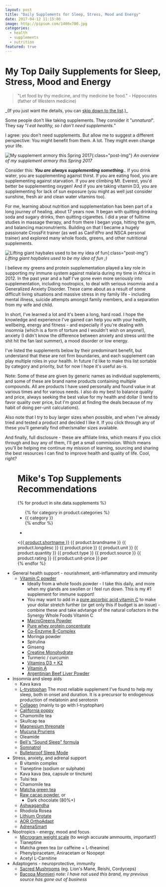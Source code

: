 ```yaml
---
layout: post
title: "Daily Supplements for Sleep, Stress, Mood and Energy"
date: 2017-04-12 11:15:00
image: http://pipsum.com/1400x700.jpg
categories: 
  - health 
  - supplements 
  - nutrition
featured: true
---
```

# My Top Daily Supplements for Sleep, Stress, Mood and Energy 

> "Let food by thy medicine, and thy medicine be food." - Hippocrates (father of Western medicine)

<div class="scroll-link">_(If you just want the details, you can <a href="#supplements-list">skip down to the list</a>.)_</div>

<p class="lead-paragraph"><span class="dropcap-box"><span class="dropcap">S</span></span>ome people don't like taking supplements. They consider it "<i>unnatural</i>". They say "<i>I eat healthy, so I don't need supplements.</i>" </p>

I agree: you don't need supplements. But allow me to suggest a different perspective: You might benefit from them. A lot. They might even change your life.

![My supplement armory this Spring 2017](../images/dsc06634.jpg){:class="post-img"}
*An overview of my supplement armory this Spring 2017*

Consider this: _**You are always supplementing something.**_. If you drink water, you are supplementing against thirst. If you are eating food, you are supplementing against starvation. If you are climbing Mt. Everest, you'd better be supplementing oxygen! And if you are taking vitamin D3, you are supplementing for lack of sun exposure (you might as well just consider sunshine, fresh air and clean water vitamins too).

For me, learning about nutrition and supplementation has been part of a long journey of healing, about 17 years now. It began with quitting drinking soda and sugary drinks, then quitting cigarettes. I did a year of fulltime studies in massage therapy, and from there I began yoga, hitting the gym, and balancing macronutrients. Building on that I became a hugely passionate CrossFit trainer (as well as CanFitPro and NSCA personal trainer) and explored many whole foods, greens, and other nutritional supplements. 

![Lifting giant haybales used to be my idea of fun](../images/DSC_6336.JPG){:class="post-img"}
*Lifting giant haybales used to be my idea of fun ;)*

I believe my greens and protein supplementation played a key role in supporting my immune system against malaria during my time in Africa in 2012. In the past year and a half I've gone even more seriously into supplementation, including nootropics, to deal with serious insomnia and a Generalized Anxiety Disorder. These came about as a result of some difficult living situations and massive stress in my family life - including mental illness, suicide attempts amongst family members, and a separation from my wife and child.

In short, I've learned a lot and it's been a long, hard road. I hope the knowledge and experience I've gained can help you with your health, wellbeing, energy and fitness - and especially if you're dealing with insomnia (which is a form of torture and I wouldn't wish on anyone!), anxiety (I didn't know the difference between anxiety and stress until the shit hit the fan last summer), a mood disorder or low energy.

I've listed the supplements below by their predominant benefit, but understand that these are not firm boundaries, and each supplement can play multiple roles in your health. In future I'd like to make this list sortable by category and priority, but for now I hope it's useful as-is.

Note: Some of these are given by generic names as individual supplements, and some of these are brand name products containing multiple compounds. All are products I have used personally and found value in at various times and for various needs. I also do my best to balance quality and price, always seeking the best value for my health and dollar (I tend to favor quality over price, but I'm good at finding the deals because of my habit of doing per-unit calculations).

Also note that I try to buy larger sizes when possible, and when I've already tried and tested a product and decided I like it. If you click through any of these you'll generally find other/smaller sizes available.

And finally, full disclosure - these are affiliate links, which means if you click through and buy any of them, I'll get a small commission. Which means you'll be helping me continue my mission of learning, sourcing and sharing the best resources I can find to improve health and quality of life. Cool, right?

<figure id="frow supplements-list">
  <div class="figure-header">
    <h1>Mike's Top Supplements Recommendations</h1>
  </div>
  {% for product in site.data.supplements %}
  <ul class="all-product-categories">
    {% for category in product.categories %}
      <li class="category">{{ category }}</li>
    {% endfor %}
  </ul>
  <div class="products">
    <div class="single-product">
      <ul class="single-product-categories">
        <li class="product-category"></li>
      </ul>
      <<span class="product-shortname"><a href="{{ product.url }}">{{ product.shortname }}</a></span>
      <span class="product-brandname">{{ product.brandname }}</span>
      <span class="product-longdesc">{{ product.longdesc }}</span>
      <span class="product-price">{{ product.price }}</span>
      <span class="product-unit">{{ product.unit }}</span>
      <span class="product-quantity">{{ product.quantity }}</span>
      <span class="product-type">{{ product.type }}</span>
      <span class="product-source">{{ product.source }}</span>
      <span class="product-rating">{{ product.rating }}</span>
      <span class="product-unit-price">{{ product.unit-price }} per <span class="global-unit"></span></span>
    </div>
  </div>
  {% endfor %}
</figure>


- General health support - nourishment, anti-inflammatory and immunity
  - [Vitamin C powder](http://amzn.to/2q13vLt "Pure Synergy Pure Radiance C 100% Natural Wholefood Vitamin C Powder 4oz by The Synergy Company")
      - Ideally from a whole foods powder - I take this daily, and more when my glands are swollen or I feel run down. This is my #1 supplement for immune support!
      - You may want to add in a [pure ascorbic acid vitamin C](http://amzn.to/2q0Tpdu "BulkSupplements: BulkSupplements Pure Ascorbic Acid (Vitamin C) Powder (500g)") to make your dollar stretch further (or get only this if budget is an issue) - combine these and take advtange of the natural cofactors in the Synergy Whole Foods Vitamin C
    - [MacroGreens Powder](http://amzn.to/2qobHq1 "Macro Greens Superfood - 18 Billion Non-Dairy Probiotic Cultures - Raw Green Superfood With Concentrated Polyphenols - Certified Organic Barley Grass Powder - 5+ Servings Of Fruits & Vegetables")
    - [Pure whey protein concentrate](http://amzn.to/2q3q140 "Mike's Mix All-Natural, Unflavored Whey Protein Concentrate-4 lbs")
    - [Co-Enzyme B-Complex](http://amzn.to/2qo0EwM "Country Life Coenzyme B Complex, 120-Count (with methylcobalamin B12)")
    - Moringa powder
    - Spirulina
    - Ginseng
    - [Creatine Monohydrate](http://amzn.to/2qWNNOz "Creatine Monohydrate Powder Micronized by BulkSupplements (1 kilogram)  99.99% Pure High Performance Formula  Pre/Post Workout Bodybuilding/Crossfit Supplement")
    - Turmeric / curcumin
    - [Vitamins D3 + K2](http://amzn.to/2q12ov8 "Zhou Nutrition: Vitamin K2 (MK7) with D3 Supplement - Vitamin D & K Complex for Strong Bones and a Healthy Heart - 5000 IU of Vitamin D3 & 90 mcg of Vitamin K2 MK-7 - 60 Small & Easy to Swallow Vegetable Capsules")
    - [Vitamin A](http://amzn.to/2qnZGAH "NOW Foods: NOW Vitamin A (Fish Liver Oil),250 Softgels")
    - [Argentinian Beef Liver Powder](http://amzn.to/2qOVPMX "Argentinian Beef Liver Powder") 
- Insomnia and sleep aids
  - Kava kava
  - [L-tryptophan](http://amzn.to/2q1cg81 "L-Tryptophan powder") The most reliable supplement I've found to help my sleep, both in onset and duration. It is a precursor to endogenous production of melatonin and serotonin
  - [Collagen](http://amzn.to/2q3ufJ6 "Sports Research: Premium Collagen Peptides (16oz) Grass-Fed, Certified Paleo Friendly, Non-Gmo and Gluten Free - Unflavored and Easy to Mix") (mainly to go with l-tryptophan)
  - [California poppy](http://amzn.to/2pwthnt "Genesis Today California Poppy Supplement, 60ct Caps")
  - Chamomille tea
  - Skullcap tea
  - [Magnesium threonate](http://amzn.to/2q158Zw "Double Wood Supplements: Magnesium L Threonate Capsules – High Absorption Generic Supplement – Most Bioavailable Form – 2,000 mg – 100 Capsules")
  - [Mucuna Pruriens](http://amzn.to/2q3qS4F "Mucuna Pruriens Extract Powder by Bulksupplements  Energy & Endurance (1 kilogram) (Kapikachhu, Velvet bean) Dopamine, Relaxation, Sleep")
  - Oleamide
  - [Bell's "Sound Sleep" formula](http://amzn.to/2q3DBnW "Bell's Sound Sleep formula #23, 60 capsules")
  - [Somnatrol](http://amzn.to/2qWWhoJ "Healthy Body Services (HBS) - Somnatrol, 60 capsules")
  - [Bulletproof Sleep Mode](http://amzn.to/2qOVXfn "Bulletproof Sleep Mode 60 Softgels Complete support for efficient, restful sleep ")
- Stress, anxiety, and adrenal support
  - B vitamin complex
  - Tianeptine (sodium or sulphate) 
  - Kava kava (tea, capsule or tincture)
  - Tulsi tea
  - Chamomile tea
  - [Matcha green tea](http://amzn.to/2q3x3WH "DōMatcha Green Organic Summer Harvest Green Tea, 2.82oz Tin")
  - [Raw cacao powder](http://amzn.to/2qWJ539 "Healthworks Cacao Powder Raw Organic, 2 lb"), or
    - Dark chocolate (80%+)
  - [Ashwagandha](http://amzn.to/2qOZWZu "TerraSoul Ashwagandha powder 10-ounce pack")
  - Rhodiola Rosea
  - [Lithium Orotate](http://amzn.to/2qWOY0r "Weyland: Lithium Orotate - 10mg of Elemental Lithium (as Lithium Orotate) per Vegetarian Capsule")
  - [AOR OrthoAdapt](http://amzn.to/2pwsKSp "AOR OrthoAdapt 120 capsules, 625mg")
  - [AdrenaSmart](http://amzn.to/2pvYTKc "Lorna Vanderhaeghe: AdrenaSmart, 90 vegetarian capsules, supports adrenals and promotes uninterrupted sleep")
- Nootropics - energy, mood and focus
  - [Microgram weight scale](http://amzn.to/2qOWvlv "American Weigh Scales GEMINI-20 Portable MilliGram Scale, 20 by 0.001 G") (to weigh accurate ammounts, important!)
  - Tianeptine
  - Matcha green tea (or caffeine + L-theanine)
  - Phenylpiracetam, Aniracetam or Noopept
  - Acetyl L-Carnitine
- Adaptogens - neuroprotective, immunity
  - [Sacred Mushrooms](http://amzn.to/2q3zpEK "Sacred 7 Organic Mushroom Extract Powder made with Whole Mushrooms, Reishi, Maitake, Cordyceps, Shiitake, Lion's Mane, Turkey Tail, Chaga, 8 oz. 226 grams / 100+ servings") (eg. Lion's Mane, Reishi, Cordyceps)
  - [Bacopa Monnieri](http://amzn.to/2qX5n56 "Banyan Botanicals Bacopa Powder, 1/2 Pound - USDA Organic - Bacopa monniera - Ayurvedic Herb for Memory & Focus") *_note: I have not used this brand, my previous source has gone out of business_*
